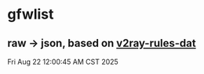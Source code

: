 # gfwlist
## raw -> json, based on [v2ray-rules-dat](https://github.com/Loyalsoldier/v2ray-rules-dat)
Fri Aug 22 12:00:45 AM CST 2025

